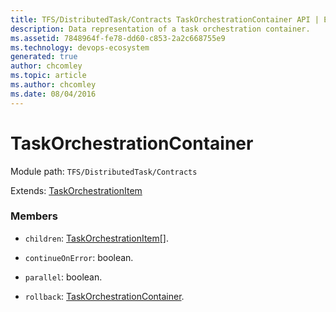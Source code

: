 ```yaml
---
title: TFS/DistributedTask/Contracts TaskOrchestrationContainer API | Extensions for Azure DevOps Services
description: Data representation of a task orchestration container.
ms.assetid: 7848964f-fe78-dd60-c853-2a2c668755e9
ms.technology: devops-ecosystem
generated: true
author: chcomley
ms.topic: article
ms.author: chcomley
ms.date: 08/04/2016
---
```


# TaskOrchestrationContainer

Module path: `TFS/DistributedTask/Contracts`

Extends: [TaskOrchestrationItem](../../../TFS/DistributedTask/Contracts/TaskOrchestrationItem.md)

### Members

* `children`: [TaskOrchestrationItem](../../../TFS/DistributedTask/Contracts/TaskOrchestrationItem.md)[].

* `continueOnError`: boolean.

* `parallel`: boolean.

* `rollback`: [TaskOrchestrationContainer](../../../TFS/DistributedTask/Contracts/TaskOrchestrationContainer.md).
